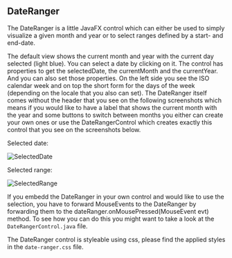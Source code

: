 ## DateRanger

The DateRanger is a little JavaFX control which can either be used to simply visualize a given
month and year or to select ranges defined by a start- and end-date.

The default view shows the current month and year with the current day selected (light blue).
You can select a date by clicking on it.
The control has properties to get the selectedDate, the currentMonth and the currentYear.
And you can also set those properties.
On the left side you see the ISO calendar week and on top the short form for the days of
the week (depending on the locale that you also can set).
The DateRanger itself comes without the header that you see on the following screenshots
which means if you would like to have a label that shows the current month with the year
and some buttons to switch between months you either can create your own ones or use
the DateRangerControl which creates exactly this control that you see on the screenshots 
below.

Selected date:

![SelectedDate](https://i.ibb.co/tsMbYbq/Date-Ranger-1.png)

Selected range:

![SelectedRange](https://i.ibb.co/7WbrqKm/Date-Ranger-2.png)

If you embedd the DateRanger in your own control and would like to use the selection, 
you have to forward MouseEvents to the DateRanger by forwarding them to the dateRanger.onMousePressed(MouseEvent evt)
method. To see how you can do this you might want to take a look at the `DateRangerControl.java` file.

The DateRanger control is styleable using css, please find the applied styles in the
`date-ranger.css` file.